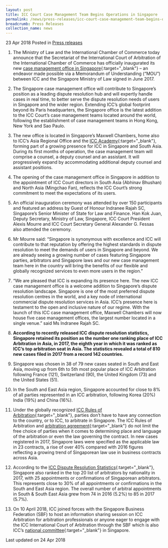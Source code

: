 ```yaml
---
layout: post
title: ICC Court Case Management Team Begins Operations in Singapore
permalink: /news/press-releases/icc-court-case-management-team-begins-operations-in-singapore
breadcrumb: Press Releases
collection_name: news
---
```



23 Apr 2018 Posted in [Press releases](/news/press-releases)


1. The Ministry of Law and the International Chamber of Commerce today announce that the Secretariat of the International Court of Arbitration of the International Chamber of Commerce has officially inaugurated its new [case management office in Singapore](https://iccwbo.org/media-wall/news-speeches/singapore-ministry-law-international-chamber-commerce-sign-mou-boost-arbitration/){:target="_blank"} – an endeavor made possible via a Memorandum of Understanding (“MOU”) between ICC and the Singapore Ministry of Law signed in June 2017.

2. The Singapore case management office will contribute to Singapore’s position as a leading dispute resolution hub and will expertly handle cases in real time, to better serve the dispute resolution needs of users in Singapore and the wider region. Extending ICC’s global footprint beyond its Paris headquarters, the Singapore office is the latest addition to the ICC Court’s case management teams located around the world, following the establishment of case management teams in Hong Kong, New York and Sao Paulo.


3. The new office is located in Singapore’s Maxwell Chambers, home also to ICC’s Asia Regional Office and the [ICC Academy](http://icc.academy/){:target="_blank"}, forming part of a growing presence for ICC in Singapore and South Asia. During its first months of operation, the case management team will comprise a counsel, a deputy counsel and an assistant. It will progressively expand by accommodating additional deputy counsel and assistant positions.

4. The opening of the case management office in Singapore in addition to the appointment of ICC Court directors in South Asia (Abhinav Bhushan) and North Asia (Mingchao Fan), reflects the ICC Court’s strong commitment to meet the expectations of its users.

5. An official inauguration ceremony was attended by over 150 participants and featured an address by Guest of Honour Indranee Rajah SC, Singapore’s Senior Minister of State for Law and Finance. Han Kok Juan, Deputy Secretary, Ministry of Law, Singapore, ICC Court President Alexis Mourre and ICC Court Secretary General Alexander G. Fessas also attended the ceremony.

6. Mr Mourre said: “Singapore is synonymous with excellence and ICC will contribute to that reputation by offering the highest standards in dispute resolution to meet the demands of users in Singapore and beyond. We are already seeing a growing number of cases featuring Singapore parties, arbitrators and Singapore laws and our new case management team here in the country will bring the benefits of our flexible and globally recognized services to even more users in the region.”

7. “We are pleased that ICC is expanding its presence here. The new ICC case management office is a welcome addition to Singapore’s dispute resolution landscape.  Singapore is one of the most preferred dispute resolution centres in the world, and a key node of international commercial dispute resolution services in Asia. ICC’s presence here is testament to the open and inclusive nature of our regime.  With the launch of this ICC case management office, Maxwell Chambers will now house five case management offices, the largest number located in a single venue.” said Ms Indranee Rajah SC.

8. **According to recently released ICC dispute resolution statistics, Singapore retained its position as the number one ranking place of ICC Arbitration in Asia, in 2017, the eighth year in which it was ranked as ICC’s top arbitration seat in Asia. The statistics revealed a total of 810 new cases filed in 2017 from a record 142 countries.**

9. Singapore was chosen in 38 of 79 new cases seated in South and East Asia, moving up from 6th to 5th most popular place of ICC Arbitration following France (121), Switzerland (90), the United Kingdom (73) and the United States (51).

10. In the South and East Asia region, Singapore accounted for close to 8% of all parties represented in an ICC arbitration, following Korea (20%) India (19%) and China (16%).

11. Under the globally recognized [ICC Rules of Arbitration](https://iccwbo.org/dispute-resolution-services/arbitration/rules-of-arbitration/){:target="_blank"}, parties don’t have to have any connection to the country, or to ICC, to arbitrate in Singapore.  The ICC Rules of Arbitration and [arbitration agreement](https://iccwbo.org/dispute-resolution-services/arbitration/arbitration-clause/){:target="_blank"} do not limit the free choice of parties when it comes to determining place and language of the arbitration or even the law governing the contract. In new cases registered in 2017, Singapore laws were specified as the applicable law in 23 contracts, a rise of over 40% compared with 2016 figures reflecting a growing trend of Singaporean law use in business contracts across Asia.

12. According to the [ICC Dispute Resolution Statistics](https://iccwbo.org/media-wall/news-speeches/icc-announces-2017-figures-confirming-global-reach-leading-position-complex-high-value-disputes/){:target="_blank"}, Singapore also ranked in the top 20 list of arbitrators by nationality in 2017, with 25 appointments or confirmations of Singaporean arbitrators. This represents close to 30% of all appointments or confirmations in the South and East Asia region. The overall number of arbitral appointments in South & South East Asia grew from 74 in 2016 (5.2%) to 85 in 2017 (5.7%).

13. On 10 April 2018, ICC joined forces with the Singapore Business Federation (SBF) to host an information sharing session on ICC Arbitration for arbitration professionals or anyone eager to engage with the ICC International Court of Arbitration through the SBF which is also ICC’s [national committee](https://iccwbo.org/about-us/global-network/regional-offices/){:target="_blank"} in Singapore.

<p class="right-side-updated">Last updated on 24 Apr 2018</p> 
